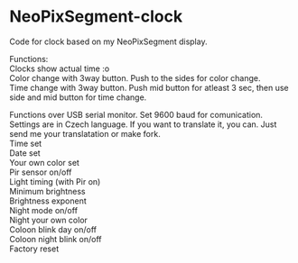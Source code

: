 # NeoPixSegment-clock
Code for clock based on my NeoPixSegment display.

Functions: <br>
Clocks show actual time :o<br>
Color change with 3way button. Push to the sides for color change.<br>
Time change with 3way button. Push mid button for atleast 3 sec, then use side and mid button for time change.<br>

Functions over USB serial monitor. Set 9600 baud for comunication.<br>
Settings are in Czech language. If you want to translate it, you can. Just send me your translatation or make fork.<br>
Time set<br>
Date set<br>
Your own color set<br>
Pir sensor on/off<br>
Light timing (with Pir on)<br>
Minimum brightness<br>
Brightness exponent<br>
Night mode on/off<br>
Night your own color<br>
Coloon blink day on/off<br>
Coloon night blink on/off<br>
Factory reset<br>
